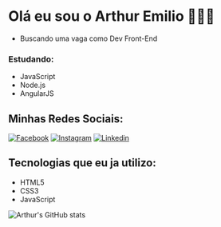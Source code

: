 # Olá eu sou o Arthur Emilio 🧑🏻‍💻
* Buscando uma vaga como Dev Front-End
 ### Estudando: 
* JavaScript
* Node.js
* AngularJS

## Minhas Redes Sociais:

[![Facebook](https://img.shields.io/badge/Facebook-1877F2?style=for-the-badge&logo=facebook&logoColor=white)](https://www.facebook.com/arthur.fonseca95/)
[![Instagram](https://img.shields.io/badge/Instagram-E4405F?style=for-the-badge&logo=instagram&logoColor=white)](https://www.instagram.com/arthur.ecf/)
[![Linkedin](https://img.shields.io/badge/LinkedIn-0077B5?style=for-the-badge&logo=linkedin&logoColor=white)](https://www.linkedin.com/in/arthur-emilio-lopes-fonseca-343117223/)

## Tecnologias que eu ja utilizo:


* HTML5
* CSS3
* JavaScript

![Arthur's GitHub stats](https://github-readme-stats.vercel.app/api?username=Arthuremilio&show_icons=true&theme=merko)
